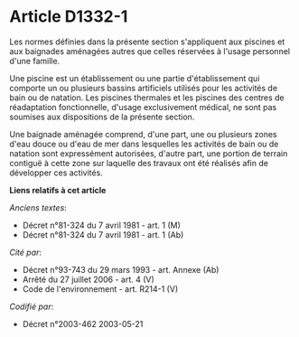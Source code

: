 # Article D1332-1

Les normes définies dans la présente section s'appliquent aux piscines et aux baignades aménagées autres que celles réservées
à l'usage personnel d'une famille.

Une piscine est un établissement ou une partie d'établissement qui comporte un ou plusieurs bassins artificiels utilisés pour
les activités de bain ou de natation. Les piscines thermales et les piscines des centres de réadaptation fonctionnelle,
d'usage exclusivement médical, ne sont pas soumises aux dispositions de la présente section.

Une baignade aménagée comprend, d'une part, une ou plusieurs zones d'eau douce ou d'eau de mer dans lesquelles les activités
de bain ou de natation sont expressément autorisées, d'autre part, une portion de terrain contiguë à cette zone sur laquelle
des travaux ont été réalisés afin de développer ces activités.

**Liens relatifs à cet article**

_Anciens textes_:

  - Décret n°81-324 du 7 avril 1981 - art. 1 (M)
  - Décret n°81-324 du 7 avril 1981 - art. 1 (Ab)

_Cité par_:

  - Décret n°93-743 du 29 mars 1993 - art. Annexe (Ab)
  - Arrêté du 27 juillet 2006 - art. 4 (V)
  - Code de l'environnement - art. R214-1 (V)

_Codifié par_:

  - Décret n°2003-462 2003-05-21
